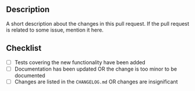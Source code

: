 ## Description

A short description about the changes in this pull request. If the pull request is related to some issue, mention it
 here.

## Checklist

- [ ] Tests covering the new functionality have been added
- [ ] Documentation has been updated OR the change is too minor to be documented
- [ ] Changes are listed in the `CHANGELOG.md` OR changes are insignificant
